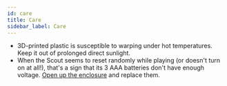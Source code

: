 ```yaml
---
id: care
title: Care
sidebar_label: Care
---
```


- 3D-printed plastic is susceptible to warping under hot temperatures. Keep it out of prolonged direct sunlight.
- When the Scout seems to reset randomly while playing (or doesn't turn on at all!), that's a sign that its 3 AAA batteries don't have enough voltage. [Open up the enclosure](opening-the-enclosure.md) and replace them.

